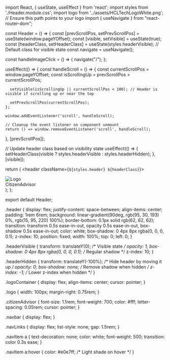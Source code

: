 import React, { useState, useEffect } from 'react';
import styles from './Header.module.css';
import logo from '../assets/HCLTechLogoWhite.png'; // Ensure this path points to your logo
import { useNavigate } from "react-router-dom";

const Header = () => {
  const [prevScrollPos, setPrevScrollPos] = useState(window.pageYOffset);
  const [visible, setVisible] = useState(true);
  const [headerClass, setHeaderClass] = useState(styles.headerVisible); // Default class for visible state
  const navigate = useNavigate();

  const handleImageClick = () => {
    navigate("/");
  };

  useEffect(() => {
    const handleScroll = () => {
      const currentScrollPos = window.pageYOffset;
      const isScrollingUp = prevScrollPos > currentScrollPos;

      setVisible(isScrollingUp || currentScrollPos < 100); // Header is visible if scrolling up or near the top

      setPrevScrollPos(currentScrollPos);
    };

    window.addEventListener('scroll', handleScroll);
    
    // Cleanup the event listener on component unmount
    return () => window.removeEventListener('scroll', handleScroll);
  }, [prevScrollPos]);

  // Update header class based on visibility state
  useEffect(() => {
    setHeaderClass(visible ? styles.headerVisible : styles.headerHidden);
  }, [visible]);

  return (
    <header className={`${styles.header} ${headerClass}`}>
      <div className={styles.logoContainer} onClick={handleImageClick}>
        <img src={logo} alt="Logo" className={styles.logo} />
      </div>
      <div className={styles.citizenAdvisor} onClick={handleImageClick}>
        CitizenAdvisor
      </div>
    </header>
  );
};

export default Header;





.header {
  display: flex;
  justify-content: space-between;
  align-items: center;
  padding: 1rem 6rem;
  background: linear-gradient(90deg, rgb(95, 30, 193) 0%, rgb(15, 95, 220) 100%);
  border-bottom: 0.1px solid rgb(62, 62, 62);
  transition: transform 0.5s ease-in-out, opacity 0.5s ease-in-out, box-shadow 0.5s ease-in-out;
  color: white;
  box-shadow: 0 4px 8px rgba(0, 0, 0, 0.1);
  z-index: 10;
  position: fixed;
  width: 100%;
  top: 0;
  left: 0;
}

.headerVisible {
  transform: translateY(0); /* Visible state */
  opacity: 1;
  box-shadow: 0 4px 8px rgba(0, 0, 0, 0.1); /* Regular shadow */
  z-index: 10;
}

.headerHidden {
  transform: translateY(-100%); /* Hide header by moving it up */
  opacity: 0;
  box-shadow: none; /* Remove shadow when hidden */
  z-index: -1; /* Lower z-index when hidden */
}

.logoContainer {
  display: flex;
  align-items: center;
  cursor: pointer;
}

.logo {
  width: 100px;
  margin-right: 0.75rem;
}

.citizenAdvisor {
  font-size: 1.1rem;
  font-weight: 700;
  color: #fff;
  letter-spacing: 0.05rem;
  cursor: pointer;
}

.navbar {
  display: flex;
}

.navLinks {
  display: flex;
  list-style: none;
  gap: 1.5rem;
}

.navItem a {
  text-decoration: none;
  color: white;
  font-weight: 500;
  transition: color 0.3s ease;
}

.navItem a:hover {
  color: #e0e7ff; /* Light shade on hover */
}
